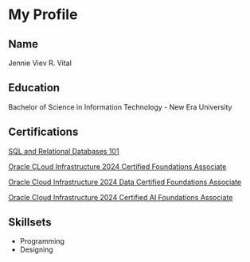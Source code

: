 # My Profile

## Name
Jennie Viev R. Vital

## Education
Bachelor of Science in Information Technology - New Era University

## Certifications
[SQL and Relational Databases 101](https://courses.cognitiveclass.ai/certificates/e03e041d00aa4e3a93bdcdf3a4f51631)

[Oracle CLoud Infrastructure 2024 Certified Foundations Associate](https://catalog-education.oracle.com/ords/certview/sharebadge?id=30C340ECDDFFD61F4702EF74B940479F162399DDB6052E2137E65B2ED3BFF1FE)

[Oracle Cloud Infrastructure 2024 Data Certified Foundations Associate](https://catalog-education.oracle.com/ords/certview/sharebadge?id=30C340ECDDFFD61F4702EF74B940479FC362DA7A79E6E61621C92256B9AC1C72)

[Oracle Cloud Infrastructure 2024 Certified AI Foundations Associate](https://catalog-education.oracle.com/ords/certview/sharebadge?id=A236A0E15249CFC689C2A55D050D34A5DFCF9B3626BE0A5D3FD47921ACB2A67A)
   
## Skillsets
- Programming
- Designing
